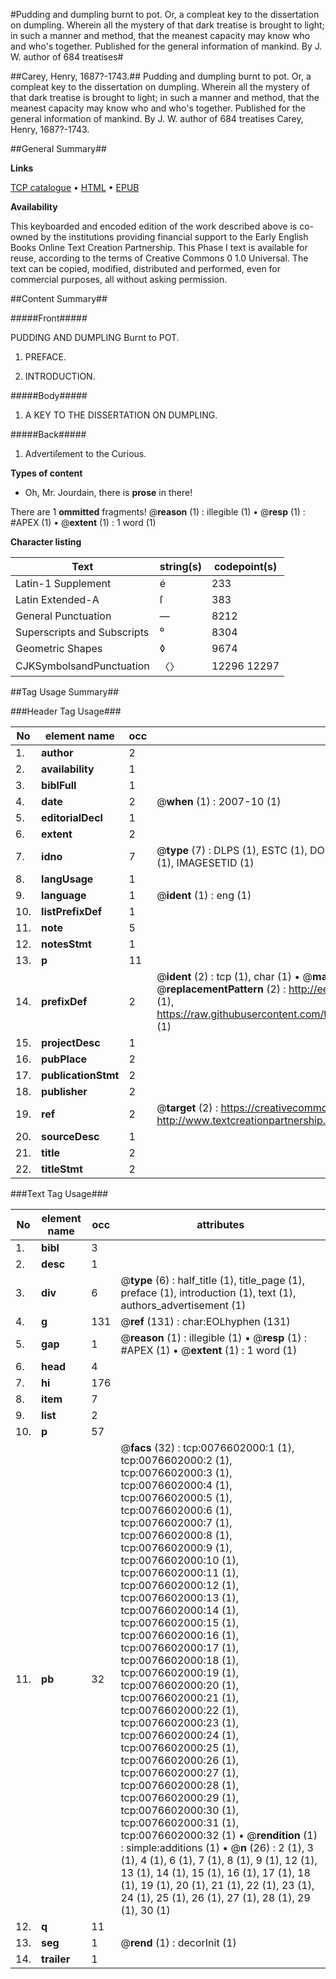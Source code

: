 #Pudding and dumpling burnt to pot. Or, a compleat key to the dissertation on dumpling. Wherein all the mystery of that dark treatise is brought to light; in such a manner and method, that the meanest capacity may know who and who's together. Published for the general information of mankind. By J. W. author of 684 treatises#

##Carey, Henry, 1687?-1743.##
Pudding and dumpling burnt to pot. Or, a compleat key to the dissertation on dumpling. Wherein all the mystery of that dark treatise is brought to light; in such a manner and method, that the meanest capacity may know who and who's together. Published for the general information of mankind. By J. W. author of 684 treatises
Carey, Henry, 1687?-1743.

##General Summary##

**Links**

[TCP catalogue](http://www.ota.ox.ac.uk/tcp/)  • 
[HTML](http://tei.it.ox.ac.uk/tcp/Texts-HTML/free/004/004900416.html)  • 
[EPUB](http://tei.it.ox.ac.uk/tcp/Texts-EPUB/free/004/004900416.epub)

**Availability**

This keyboarded and encoded edition of the
	       work described above is co-owned by the institutions
	       providing financial support to the Early English Books
	       Online Text Creation Partnership. This Phase I text is
	       available for reuse, according to the terms of Creative
	       Commons 0 1.0 Universal. The text can be copied,
	       modified, distributed and performed, even for
	       commercial purposes, all without asking permission.


##Content Summary##

#####Front#####

PUDDING AND DUMPLING Burnt to POT.
1. PREFACE.

1. INTRODUCTION.

#####Body#####

1. A KEY TO THE DISSERTATION ON DUMPLING.

#####Back#####

1. Advertiſement to the Curious.

**Types of content**

  * Oh, Mr. Jourdain, there is **prose** in there!

There are 1 **ommitted** fragments! 
 @__reason__ (1) : illegible (1)  •  @__resp__ (1) : #APEX (1)  •  @__extent__ (1) : 1 word (1)

**Character listing**


|Text|string(s)|codepoint(s)|
|---|---|---|
|Latin-1 Supplement|é|233|
|Latin Extended-A|ſ|383|
|General Punctuation|—|8212|
|Superscripts             and Subscripts|⁰|8304|
|Geometric Shapes|◊|9674|
|CJKSymbolsandPunctuation|〈〉|12296 12297|

##Tag Usage Summary##

###Header Tag Usage###

|No|element name|occ|attributes|
|---|---|---|---|
|1.|__author__|2||
|2.|__availability__|1||
|3.|__biblFull__|1||
|4.|__date__|2| @__when__ (1) : 2007-10 (1)|
|5.|__editorialDecl__|1||
|6.|__extent__|2||
|7.|__idno__|7| @__type__ (7) : DLPS (1), ESTC (1), DOCNO (1), TCP (1), GALEDOCNO (1), CONTENTSET (1), IMAGESETID (1)|
|8.|__langUsage__|1||
|9.|__language__|1| @__ident__ (1) : eng (1)|
|10.|__listPrefixDef__|1||
|11.|__note__|5||
|12.|__notesStmt__|1||
|13.|__p__|11||
|14.|__prefixDef__|2| @__ident__ (2) : tcp (1), char (1)  •  @__matchPattern__ (2) : ([0-9\-]+):([0-9IVX]+) (1), (.+) (1)  •  @__replacementPattern__ (2) : http://eebo.chadwyck.com/downloadtiff?vid=$1&page=$2 (1), https://raw.githubusercontent.com/textcreationpartnership/Texts/master/tcpchars.xml#$1 (1)|
|15.|__projectDesc__|1||
|16.|__pubPlace__|2||
|17.|__publicationStmt__|2||
|18.|__publisher__|2||
|19.|__ref__|2| @__target__ (2) : https://creativecommons.org/publicdomain/zero/1.0/ (1), http://www.textcreationpartnership.org/docs/. (1)|
|20.|__sourceDesc__|1||
|21.|__title__|2||
|22.|__titleStmt__|2||


###Text Tag Usage###

|No|element name|occ|attributes|
|---|---|---|---|
|1.|__bibl__|3||
|2.|__desc__|1||
|3.|__div__|6| @__type__ (6) : half_title (1), title_page (1), preface (1), introduction (1), text (1), authors_advertisement (1)|
|4.|__g__|131| @__ref__ (131) : char:EOLhyphen (131)|
|5.|__gap__|1| @__reason__ (1) : illegible (1)  •  @__resp__ (1) : #APEX (1)  •  @__extent__ (1) : 1 word (1)|
|6.|__head__|4||
|7.|__hi__|176||
|8.|__item__|7||
|9.|__list__|2||
|10.|__p__|57||
|11.|__pb__|32| @__facs__ (32) : tcp:0076602000:1 (1), tcp:0076602000:2 (1), tcp:0076602000:3 (1), tcp:0076602000:4 (1), tcp:0076602000:5 (1), tcp:0076602000:6 (1), tcp:0076602000:7 (1), tcp:0076602000:8 (1), tcp:0076602000:9 (1), tcp:0076602000:10 (1), tcp:0076602000:11 (1), tcp:0076602000:12 (1), tcp:0076602000:13 (1), tcp:0076602000:14 (1), tcp:0076602000:15 (1), tcp:0076602000:16 (1), tcp:0076602000:17 (1), tcp:0076602000:18 (1), tcp:0076602000:19 (1), tcp:0076602000:20 (1), tcp:0076602000:21 (1), tcp:0076602000:22 (1), tcp:0076602000:23 (1), tcp:0076602000:24 (1), tcp:0076602000:25 (1), tcp:0076602000:26 (1), tcp:0076602000:27 (1), tcp:0076602000:28 (1), tcp:0076602000:29 (1), tcp:0076602000:30 (1), tcp:0076602000:31 (1), tcp:0076602000:32 (1)  •  @__rendition__ (1) : simple:additions (1)  •  @__n__ (26) : 2 (1), 3 (1), 4 (1), 6 (1), 7 (1), 8 (1), 9 (1), 12 (1), 13 (1), 14 (1), 15 (1), 16 (1), 17 (1), 18 (1), 19 (1), 20 (1), 21 (1), 22 (1), 23 (1), 24 (1), 25 (1), 26 (1), 27 (1), 28 (1), 29 (1), 30 (1)|
|12.|__q__|11||
|13.|__seg__|1| @__rend__ (1) : decorInit (1)|
|14.|__trailer__|1||
